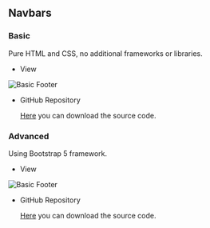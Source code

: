 ## Navbars

### Basic

Pure HTML and CSS, no additional frameworks or libraries.

- View

![Basic Footer](/Articles/FrontEnd/Templates/tablebasic.png)

- GitHub Repository

  [Here](https://github.com/SamuelFoc/Cerebro-Stream-Projects/tree/main/FrontEnd/Templates/Tables/Basic) you can download the source code.

### Advanced

Using Bootstrap 5 framework.

- View

![Basic Footer](/Articles/FrontEnd/Templates/tableadvanced.png)

- GitHub Repository

  [Here](https://github.com/SamuelFoc/Cerebro-Stream-Projects/tree/main/FrontEnd/Templates/Tables/Advanced) you can download the source code.
